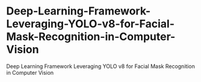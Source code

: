# Deep-Learning-Framework-Leveraging-YOLO-v8-for-Facial-Mask-Recognition-in-Computer-Vision
Deep Learning Framework Leveraging YOLO v8 for Facial Mask Recognition in Computer Vision
